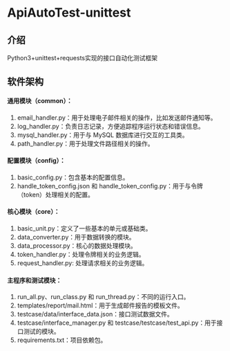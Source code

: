 # ApiAutoTest-unittest

## 介绍
Python3+unittest+requests实现的接口自动化测试框架

## 软件架构

#### 通用模块（common）：
1. email_handler.py：用于处理电子邮件相关的操作，比如发送邮件通知等。
2. log_handler.py：负责日志记录，方便追踪程序运行状态和错误信息。
3. mysql_handler.py：用于与 MySQL 数据库进行交互的工具类。
4. path_handler.py：用于处理文件路径相关的操作。

#### 配置模块（config）：
1. basic_config.py：包含基本的配置信息。
2. handle_token_config.json 和 handle_token_config.py：用于与令牌（token）处理相关的配置。

#### 核心模块（core）：
1. basic_unit.py：定义了一些基本的单元或基础类。
2. data_converter.py：用于数据转换的模块。
3. data_processor.py：核心的数据处理模块。
4. token_handler.py：处理令牌相关的业务逻辑。
5. request_handler.py: 处理请求相关的业务逻辑。

#### 主程序和测试模块：
1. run_all.py、run_class.py 和 run_thread.py：不同的运行入口。
2. templates/report/mail.html：用于生成邮件报告的模板文件。
3. testcase/data/interface_data.json：接口测试数据文件。
4. testcase/interface_manager.py 和 testcase/testcase/test_api.py：用于接口测试的模块。
5. requirements.txt：项目依赖包。
